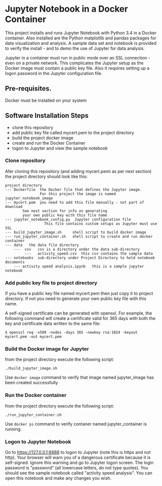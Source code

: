 # Jupyter Notebook in a Docker Container
This project installs and runs Jupyter Notebook with Python 3.4 in a Docker container.  Also installed are the Python matplotlib and pandas packages for data visualization and analysis. 
A sample data set and notebook is provided to verify the install - and to demo the use of Jupyter for data analysis.

Jupyter in a container must run in public mode over an SSL connection - even on a private network.
This complicates the Jupyter setup as the Docker image must contain a public key file.
Also it requires setting up a logon password in the Jupyter configuration file.


## Pre-requisites.

Docker must be installed on your system


## Software Installation Steps

- clone this repository
- add public key file called mycert.pem to the project directory
- build the project docker image
- create and run the Docker Container
- logon to Jupyter and view the sample notebook


### Clone repository
Afer cloning this repository (and adding mycert.pemi as per next section) the  project directory should look like this:

```
project directory
--- Dockerfile  the Docker file that defines the Jupyter image.
                For this project the image is named jupyter_notebook_image
--- mycert.pem  you need to add this file manually - not part of download 
		See next section for info on generating
		your own public key with this file name
--- jupyter_notebook_config.py  Jupyter configuration file
                  This file contains custom setups as Jupyter must use SSL 
--- build_jupyter_image.sh     shell script to build docker image
--- run_jupyter_container.sh   shell script to create and run docker container
--- data   the data file directory
    ---  csv   csv is a directory under the data sub-directory
         ---   activity_speed.csv  this csv contains the sample data
--- notebooks  sub-directory under Project Directory to hold notebook documents
    --- activity speed analysis.ipynb   this is a sample jupyter notebook
```

### Add public key file to project directory
If you have a public key file named mycert.pem then just copy it to project directory.  If not you need to generate your own public key file with this name.

A self-signed certificate can be generated with openssl. For example, the following command will create a certificate valid for 365 days with both the key and certificate data written to the same file:
```
$ openssl req -x509 -nodes -days 365 -newkey rsa:1024 -keyout mycert.pem -out mycert.pem
```

### Build the Docker image for Jupyter
from the project directory execute the following script:
```
./build_jupyter_image.sh
```
Use `docker image` command to verify that image named jupyter_image has been created successfully 


### Run the Docker container
from the project directory execute the following script:
```
./run_jupyter_container.sh
```
Use `docker ps` command to verify contaner named jupyter_container is running.
 
### Logon to Jupyter Notebook
Go to https://127.0.0.1:8888 to logon to Jupyter (note this is https and not http).
Your browser will warn you of a dangerous certificate because it is self-signed. Ignore this warning and go to Jupyter logon screen. 
The login password is "password" (all lowercase letters, do not type quotes). 
You should see the sample notebook called "activity speed analysis".  You can open this notebook and make any changes you wish.


 
                
